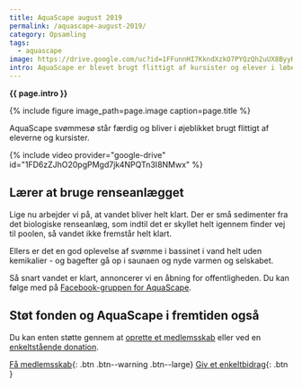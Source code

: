```yaml
---
title: AquaScape august 2019
permalink: /aquascape-august-2019/
category: Opsamling
tags:
  - aquascape
image: https://drive.google.com/uc?id=1FFunnHI7KkndXzkO7PYQzQh2uUX8ByyH
intro: AquaScape er blevet brugt flittigt af kursister og elever i løbet af sommeren. Vi venter stadig lidt på at kunne åbne for offentligheden.
---
```


**{{ page.intro }}**

{% include figure image_path=page.image caption=page.title %}

AquaScape svømmesø står færdig og bliver i øjeblikket brugt flittigt af eleverne og kursister.

{% include video provider="google-drive" id="1FD6zZJhO20pgPMgd7jk4NPQTn3I8NMwx" %}

## Lærer at bruge renseanlægget

Lige nu arbejder vi på, at vandet bliver helt klart. Der er små sedimenter fra det biologiske renseanlæg, som indtil det er skyllet helt igennem finder vej til poolen, så vandet ikke fremstår helt klart.

Ellers er det en god oplevelse af svømme i bassinet i vand helt uden kemikalier - og bagefter gå op i saunaen og nyde varmen og selskabet.

Så snart vandet er klart, annoncerer vi en åbning for offentligheden. Du kan følge med på [Facebook-gruppen for AquaScape](https://www.facebook.com/svommesovedvejleidraetsskoler/).

## Støt fonden og AquaScape i fremtiden også

Du kan enten støtte gennem at [oprette et medlemsskab](/medlem/) eller ved en [enkeltstående donation](/bidrag/).

[Få medlemsskab](/medlem/buy/){: .btn .btn--warning .btn--large} [Giv et enkeltbidrag](/bidrag/buy/){: .btn }
